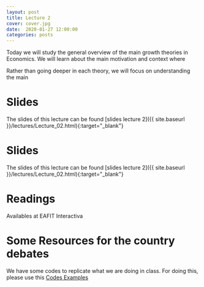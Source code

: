 ```yaml
---
layout: post
title: Lecture 2
cover: cover.jpg
date:  2020-01-27 12:00:00
categories: posts
---
```


Today we will study the general overview of the main growth theories in Economics. We will learn about the main motivation and context where

Rather than going deeper in each theory, we will focus on understanding the main

# Slides

The slides of this lecture can be found [slides lecture 2]({{ site.baseurl }}/lectures/Lecture_02.html){:target="_blank"}

# Slides

The slides of this lecture can be found [slides lecture 2]({{ site.baseurl }}/lectures/Lecture_02.html){:target="_blank"}


# Readings

Availables at EAFIT Interactiva

# Some Resources for the country debates

We have some codes to replicate what we are doing in class. For doing this, please use this [Codes Examples](https://github.com/economicgrowth/R_examples_codes)
